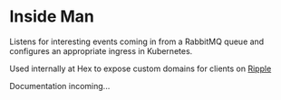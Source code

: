 # Inside Man

Listens for interesting events coming in from a RabbitMQ queue and configures an
appropriate ingress in Kubernetes.

Used internally at Hex to expose custom domains for clients on [Ripple](https://ripp.pl)

Documentation incoming...
